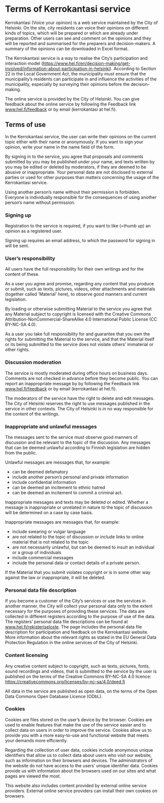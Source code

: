 # Terms of Kerrokantasi service

Kerrokantasi (Voice your opinion) is a web service maintained by the City of Helsinki. On the site, city residents can voice their opinions on different kinds of topics, which will be prepared or which are already under preparation. Other users can see and comment on the opinions and they will be reported and summarised for the preparers and decision-makers. A summary of the opinions can be downloaded in Excel format.

The Kerrokantasi service is a way to realise the City’s participation and interaction model (https://www.hel.fi/en/decision-making/get-involved/information-about-participation-in-helsinki). According to Section 22 in the Local Government Act, the municipality must ensure that the municipality’s residents can participate in and influence the activities of the municipality, especially by surveying their opinions before the decision-making.

The online service is provided by the City of Helsinki. You can give feedback about the online service by following the Feedback link www.hel.fi/feedback or by email (kerrokantasi at hel.fi).

## Terms of use

In the Kerrokantasi service, the user can write their opinions on the current topic either with their name or anonymously. If you want to sign your opinion, write your name in the name field of the form.

By signing in to the service, you agree that proposals and comments submitted by you may be published under your name, and texts written by you may be edited or deleted by moderators, if they are deemed to be abusive or inappropriate. Your personal data are not disclosed to external parties or used for other purposes than matters concerning the usage of the Kerrokantasi service.

Using another person’s name without their permission is forbidden. Everyone is individually responsible for the consequences of using another person’s name without permission.

### Signing up

Registration to the service is required, if you want to like (=thumb up) an opinion as a registered user.

Signing up requires an email address, to which the password for signing in will be sent.

### User’s responsibility

All users have the full responsibility for their own writings and for the content of these.

As a user you agree and promise, regarding any content that you produce or submit, such as texts, pictures, videos, other attachments and materials (together called ’Material’ here), to observe good manners and current legislation.

By loading or otherwise submitting Material to the service you agree that any Material subject to copyright is licensed with the Creative Commons Attribution-NonCommercial-ShareAlike 4.0 International Public License (CC BY-NC-SA 4.0).

As a user you take full responsibility for and guarantee that you own the rights for submitting the Material to the service, and that the Material itself or its being submitted to the service does not violate others’ immaterial or other rights.

### Discussion moderation

The service is mostly moderated during office hours on business days. Comments are not checked in advance before they become public. You can report an inappropriate message by by following the Feedback link www.hel.fi/feedback or by email (kerrokantasi at hel.fi).

The moderators of the service have the right to delete and edit messages. The City of Helsinki reserves the right to use messages published in the service in other contexts. The City of Helsinki is in no way responsible for the content of the writings.

### Inappropriate and unlawful messages

The messages sent to the service must observe good manners of discussion and be relevant to the topic of the discussion. Any messages that can be deemed unlawful according to Finnish legislation are hidden from the public.

Unlawful messages are messages that, for example:

* can be deemed defamatory
* include another person’s personal and private information
* include confidential information
* can be deemed an incitement to ethnic hatred
* can be deemed an incitement to commit a criminal act.

Inappropriate messages and texts may be deleted or edited. Whether a message is inappropriate or unrelated in nature to the topic of discussion will be determined on a case by case basis.

Inappropriate messages are messages that, for example:

* include swearing or vulgar language
* are not related to the topic of discussion or include links to online material that is not related to the topic
* are not necessarily unlawful, but can be deemed to insult an individual or a group of individuals
* include commercial messages
* include the personal data or contact details of a private person.

If the Material that you submit violates copyright or is in some other way against the law or inappropriate, it will be deleted.

### Personal data file description

If you become a customer of the City’s services or use the services in another manner, the City will collect your personal data only to the extent necessary for the purposes of providing these services. The data are collected in different registers according to the purpose of use of the data. The registers’ personal data file descriptions can be found at www.hel.fi/rekisteriseloste. The page includes the personal data file description for participation and feedback on the Kerrokantasi website. More information about the relevant rights as stated in the EU General Data Protection Regulation in the online services of the City of Helsinki.

### Content licensing

Any creative content subject to copyright, such as texts, pictures, fonts, sound recordings and videos, that is submitted to the service by the user is published on the terms of the Creative Commons BY-NC-SA 4.0 licence: https://creativecommons.org/licenses/by-nc-sa/4.0/deed.fi

All data in the service are published as open data, on the terms of the Open Data Commons Open Database Licence (ODbL).

### Cookies

Cookies are files stored on the user’s device by the browser. Cookies are used to enable features that make the use of the service easier and to collect data on users in order to improve the service. Cookies allow us to provide you with a more easy-to-use and functional website that meets your demands more efficiently.

Regarding the collection of user data, cookies include anonymous unique identifiers that allow us to collect data about users who visit our website, such as information on their browsers and devices. The administrators of the website do not have access to the users’ unique identifier data. Cookies provide us with information about the browsers used on our sites and what pages are viewed the most.

This website also includes content provided by external online service providers. External online service providers can install their own cookies on browsers.
